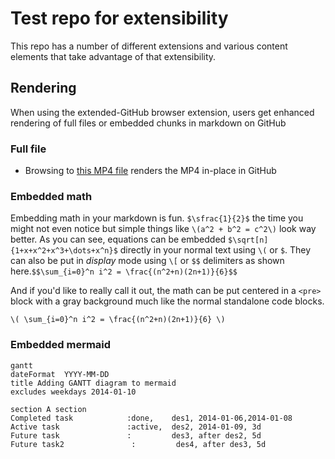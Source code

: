 # Test repo for extensibility

This repo has a number of different extensions and various content elements that take advantage of that extensibility.

## Rendering
When using the extended-GitHub browser extension, users get enhanced rendering of full files or embedded chunks in markdown on GitHub 

### Full file

* Browsing to [this MP4 file](clearlynoticed.mp4) renders the MP4 in-place in GitHub

### Embedded math

Embedding math in your markdown is fun.  `$\sfrac{1}{2}$` the time you might not even notice but simple things like `\(a^2 + b^2 = c^2\)` look way better. As you can see, equations can be embedded `$\sqrt[n]{1+x+x^2+x^3+\dots+x^n}$` directly in your normal text using `\(` or `$`. They can also be put in *display* mode using `\[` or `$$` delimiters as shown here.`$$\sum_{i=0}^n i^2 = \frac{(n^2+n)(2n+1)}{6}$$`

And if you'd like to really call it out, the math can be put centered in a `<pre>` block with a gray background much like the normal standalone code blocks.
```
\( \sum_{i=0}^n i^2 = \frac{(n^2+n)(2n+1)}{6} \)
```

### Embedded mermaid

```mermaid
gantt
dateFormat  YYYY-MM-DD
title Adding GANTT diagram to mermaid
excludes weekdays 2014-01-10

section A section
Completed task            :done,    des1, 2014-01-06,2014-01-08
Active task               :active,  des2, 2014-01-09, 3d
Future task               :         des3, after des2, 5d
Future task2               :         des4, after des3, 5d
```
